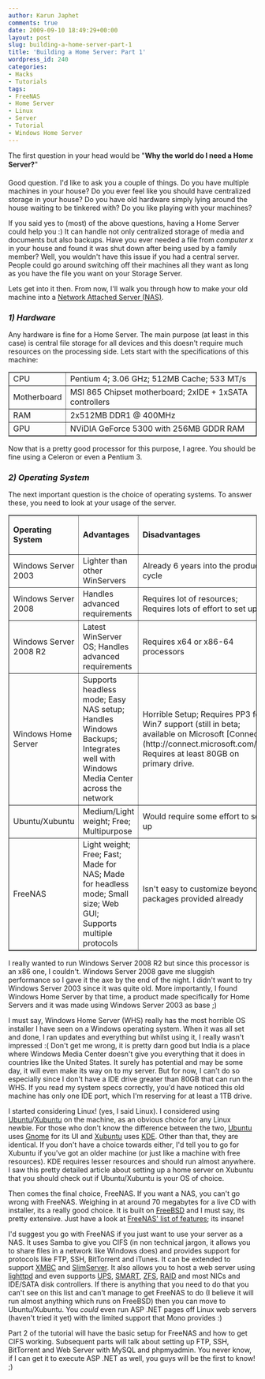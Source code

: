 ```yaml
---
author: Karun Japhet
comments: true
date: 2009-09-10 18:49:29+00:00
layout: post
slug: building-a-home-server-part-1
title: 'Building a Home Server: Part 1'
wordpress_id: 240
categories:
- Hacks
- Tutorials
tags:
- FreeNAS
- Home Server
- Linux
- Server
- Tutorial
- Windows Home Server
---
```


The first question in your head would be "**Why the world do I need a Home Server?**"

Good question. I'd like to ask you a couple of things. Do you have multiple machines in your house? Do you ever feel like you should have centralized storage in your house? Do you have old hardware simply lying around the house waiting to be tinkered with? Do you like playing with your machines?

If you said yes to (most) of the above questions, having a Home Server could help you :) It can handle not only centralized storage of media and documents but also backups. Have you ever needed a file from _computer x_ in your house and found it was shut down after being used by a family member? Well, you wouldn't have this issue if you had a central server. People could go around switching off their machines all they want as long as you have the file you want on your Storage Server.

Lets get into it then. From now, I'll walk you through how to make your old machine into a [Network Attached Server (NAS)](http://en.wikipedia.org/wiki/Network-attached_storage).

<!-- more -->


### _1) Hardware_


Any hardware is fine for a Home Server. The main purpose (at least in this case) is central file storage for all devices and this doesn't require much resources on the processing side. Lets start with the specifications of this machine:
<table width="436" border="1" >
<tbody >
<tr >

<td width="63" >CPU
</td>

<td width="371" >Pentium 4; 3.06 GHz; 512MB Cache; 533 MT/s
</td>
</tr>
<tr >

<td width="63" >Motherboard
</td>

<td width="371" >MSI 865 Chipset motherboard; 2xIDE + 1xSATA controllers
</td>
</tr>
<tr >

<td width="63" >RAM
</td>

<td width="371" >2x512MB DDR1 @ 400MHz
</td>
</tr>
<tr >

<td width="63" >GPU
</td>

<td width="371" >NViDIA GeForce 5300 with 256MB GDDR RAM
</td>
</tr>
</tbody></table>
Now that is a pretty good processor for this purpose, I agree. You should be fine using a Celeron or even a Pentium 3.


### _2) Operating System_


The next important question is the choice of operating systems. To answer these, you need to look at your usage of the server.
<table width="988" border="1" >
<tbody >
<tr >

<td width="162" >


**Operating System**



</td>

<td width="416" >


**Advantages**



</td>

<td width="408" >


**Disadvantages**



</td>
</tr>
<tr >

<td width="162" >Windows Server 2003
</td>

<td width="416" >Lighter than other WinServers
</td>

<td width="408" >Already 6 years into the product cycle
</td>
</tr>
<tr >

<td width="162" >Windows Server 2008
</td>

<td width="416" >Handles advanced requirements
</td>

<td width="408" >Requires lot of resources; Requires lots of effort to set up
</td>
</tr>
<tr >

<td width="162" >Windows Server 2008 R2
</td>

<td width="416" >Latest WinServer OS; Handles advanced requirements
</td>

<td width="408" >Requires x64 or x86-64 processors
</td>
</tr>
<tr >

<td width="162" >Windows Home Server
</td>

<td width="416" >Supports headless mode; Easy NAS setup; Handles Windows Backups; Integrates well with Windows Media Center across the network
</td>

<td width="408" >Horrible Setup; Requires PP3 for Win7 support (still in beta; available on Microsoft [Connect](http://connect.microsoft.com/)); Requires at least 80GB on primary drive.
</td>
</tr>
<tr >

<td width="162" >Ubuntu/Xubuntu
</td>

<td width="416" >Medium/Light weight; Free; Multipurpose
</td>

<td width="408" >Would require some effort to set up
</td>
</tr>
<tr >

<td width="162" >FreeNAS
</td>

<td width="416" >Light weight; Free; Fast; Made for NAS; Made for headless mode; Small size; Web GUI; Supports multiple protocols
</td>

<td width="408" >Isn't easy to customize beyond packages provided already
</td>
</tr>
</tbody></table>
I really wanted to run Windows Server 2008 R2 but since this processor is an x86 one, I couldn't. Windows Server 2008 gave me sluggish performance so I gave it the axe by the end of the night. I didn't want to try Windows Server 2003 since it was quite old. More importantly, I found Windows Home Server by that time, a product made specifically for Home Servers and it was made using Windows Server 2003 as base ;)

I must say, Windows Home Server (WHS) really has the most horrible OS installer I have seen on a Windows operating system. When it was all set and done, I ran updates and everything but whilst using it, I really wasn't impressed :( Don't get me wrong, it is pretty darn good but India is a place where Windows Media Center doesn't give you everything that it does in countries like the United States. It surely has potential and may be some day, it will even make its way on to my server. But for now, I can't do so especially since I don't have a IDE drive greater than 80GB that can run the WHS. If you read my system specs correctly, you'd have noticed this old machine has only one IDE port, which I'm reserving for at least a 1TB drive.

I started considering Linux! (yes, I said Linux). I considered using [Ubuntu](http://www.ubuntu.com/)/[Xubuntu](http://www.xubuntu.org/) on the machine, as an obvious choice for any Linux newbie. For those who don't know the difference between the two, [Ubuntu](http://www.ubuntu.com/) uses [Gnome](http://en.wikipedia.org/wiki/GNOME) for its UI and [Xubuntu](http://www.xubuntu.org/) uses [KDE](http://en.wikipedia.org/wiki/KDE). Other than that, they are identical. If you don't have a choice towards either, I'd tell you to go for Xubuntu if you've got an older machine (or just like a machine with free resources). KDE requires lesser resources and should run almost anywhere. I saw this pretty detailed article about setting up a home server on Xubuntu that you should check out if Ubuntu/Xubuntu is your OS of choice.

Then comes the final choice, FreeNAS. If you want a NAS, you can't go wrong with FreeNAS. Weighing in at around 70 megabytes for a live CD with installer, its a really good choice. It is built on [FreeBSD](http://www.freebsd.org/) and I must say, its pretty extensive. Just have a look at [FreeNAS' list of features](http://en.wikipedia.org/wiki/FreeNAS#Features); its insane!

I'd suggest you go with FreeNAS if you just want to use your server as a NAS. It uses Samba to give you CIFS (in non technical jargon, it allows you to share files in a network like Windows does) and provides support for protocols like FTP, SSH, BitTorrent and iTunes. It can be extended to support [XMBC](http://en.wikipedia.org/wiki/XBMC) and [SlimServer](http://en.wikipedia.org/wiki/SlimServer). It also allows you to host a web server using [lighttpd](http://www.lighttpd.net/) and even supports [UPS](http://en.wikipedia.org/wiki/Uninterruptible_power_supply), [SMART](http://en.wikipedia.org/wiki/Self-Monitoring,_Analysis,_and_Reporting_Technology), [ZFS](http://en.wikipedia.org/wiki/ZFS), [RAID](http://en.wikipedia.org/wiki/RAID) and most NICs and IDE/SATA disk controllers. If there is anything that you need to do that you can't see on this list and can't manage to get FreeNAS to do (I believe it will run almost anything which runs on FreeBSD) then you can move to Ubuntu/Xubuntu. You _could_ even run ASP .NET pages off Linux web servers (haven't tried it yet) with the limited support that Mono provides :)

Part 2 of the tutorial will have the basic setup for FreeNAS and how to get CIFS working. Subsequent parts will talk about setting up FTP, SSH, BitTorrent and Web Server with MySQL and phpmyadmin. You never know, if I can get it to execute ASP .NET as well, you guys will be the first to know! ;)
